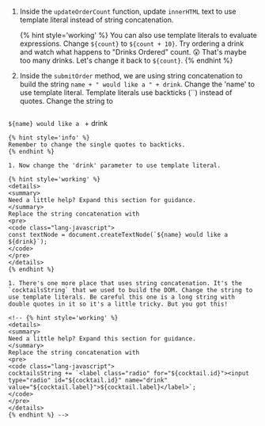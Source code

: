 1. Inside the `updateOrderCount` function, update `innerHTML` text to use template literal instead of string concatenation. 

   {% hint style='working' %}
You can also use template literals to evaluate expressions. Change `${count}` to `${count + 10}`. Try ordering a drink and watch what happens to "Drinks Ordered" count. 😲 That's maybe too many drinks. Let's change it back to `${count}`.
   {% endhint %}

1. Inside the `submitOrder` method, we are using string concatenation to build the string `name + " would like a " + drink`. Change the 'name' to use template literal. Template literals use backticks (\`\`) instead of quotes. Change the string to
   ```javascript
`${name} would like a ` + drink
   ```
   {% hint style='info' %}
Remember to change the single quotes to backticks.
   {% endhint %}

1. Now change the 'drink' parameter to use template literal.

   {% hint style='working' %}
<details>
<summary>
Need a little help? Expand this section for guidance. 
</summary> 
Replace the string concatenation with 
<pre>
<code class="lang-javascript">
const textNode = document.createTextNode(`${name} would like a ${drink}`);
</code>
</pre>
</details>
   {% endhint %}

1. There's one more place that uses string concatenation. It's the `cocktailsString` that we used to build the DOM. Change the string to use template literals. Be careful this one is a long string with double quotes in it so it's a little tricky. But you got this!

   <!-- {% hint style='working' %}
<details>
<summary>
Need a little help? Expand this section for guidance. 
</summary> 
Replace the string concatenation with 
<pre>
<code class="lang-javascript"> 
cocktailsString += `<label class="radio" for="${cocktail.id}"><input type="radio" id="${cocktail.id}" name="drink" value="${cocktail.label}">${cocktail.label}</label>`;
</code>
</pre>
</details>
   {% endhint %} -->
